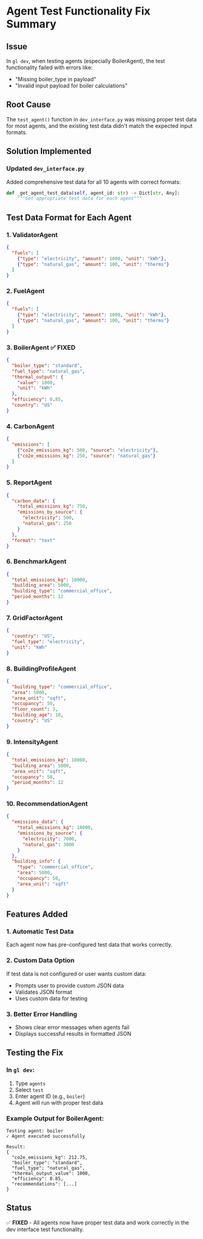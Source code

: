 # Agent Test Functionality Fix Summary

## Issue
In `gl dev`, when testing agents (especially BoilerAgent), the test functionality failed with errors like:
- "Missing boiler_type in payload"
- "Invalid input payload for boiler calculations"

## Root Cause
The `test_agent()` function in `dev_interface.py` was missing proper test data for most agents, and the existing test data didn't match the expected input formats.

## Solution Implemented

### Updated `dev_interface.py`
Added comprehensive test data for all 10 agents with correct formats:

```python
def _get_agent_test_data(self, agent_id: str) -> Dict[str, Any]:
    """Get appropriate test data for each agent"""
```

## Test Data Format for Each Agent

### 1. **ValidatorAgent**
```json
{
  "fuels": [
    {"type": "electricity", "amount": 1000, "unit": "kWh"},
    {"type": "natural_gas", "amount": 100, "unit": "therms"}
  ]
}
```

### 2. **FuelAgent**
```json
{
  "fuels": [
    {"type": "electricity", "amount": 1000, "unit": "kWh"},
    {"type": "natural_gas", "amount": 100, "unit": "therms"}
  ]
}
```

### 3. **BoilerAgent** ✅ FIXED
```json
{
  "boiler_type": "standard",
  "fuel_type": "natural_gas",
  "thermal_output": {
    "value": 1000,
    "unit": "kWh"
  },
  "efficiency": 0.85,
  "country": "US"
}
```

### 4. **CarbonAgent**
```json
{
  "emissions": [
    {"co2e_emissions_kg": 500, "source": "electricity"},
    {"co2e_emissions_kg": 250, "source": "natural_gas"}
  ]
}
```

### 5. **ReportAgent**
```json
{
  "carbon_data": {
    "total_emissions_kg": 750,
    "emissions_by_source": {
      "electricity": 500,
      "natural_gas": 250
    }
  },
  "format": "text"
}
```

### 6. **BenchmarkAgent**
```json
{
  "total_emissions_kg": 10000,
  "building_area": 5000,
  "building_type": "commercial_office",
  "period_months": 12
}
```

### 7. **GridFactorAgent**
```json
{
  "country": "US",
  "fuel_type": "electricity",
  "unit": "kWh"
}
```

### 8. **BuildingProfileAgent**
```json
{
  "building_type": "commercial_office",
  "area": 5000,
  "area_unit": "sqft",
  "occupancy": 50,
  "floor_count": 3,
  "building_age": 10,
  "country": "US"
}
```

### 9. **IntensityAgent**
```json
{
  "total_emissions_kg": 10000,
  "building_area": 5000,
  "area_unit": "sqft",
  "occupancy": 50,
  "period_months": 12
}
```

### 10. **RecommendationAgent**
```json
{
  "emissions_data": {
    "total_emissions_kg": 10000,
    "emissions_by_source": {
      "electricity": 7000,
      "natural_gas": 3000
    }
  },
  "building_info": {
    "type": "commercial_office",
    "area": 5000,
    "occupancy": 50,
    "area_unit": "sqft"
  }
}
```

## Features Added

### 1. Automatic Test Data
Each agent now has pre-configured test data that works correctly.

### 2. Custom Data Option
If test data is not configured or user wants custom data:
- Prompts user to provide custom JSON data
- Validates JSON format
- Uses custom data for testing

### 3. Better Error Handling
- Shows clear error messages when agents fail
- Displays successful results in formatted JSON

## Testing the Fix

### In `gl dev`:
1. Type `agents`
2. Select `test`
3. Enter agent ID (e.g., `boiler`)
4. Agent will run with proper test data

### Example Output for BoilerAgent:
```
Testing agent: boiler
✓ Agent executed successfully

Result:
{
  "co2e_emissions_kg": 212.75,
  "boiler_type": "standard",
  "fuel_type": "natural_gas",
  "thermal_output_value": 1000,
  "efficiency": 0.85,
  "recommendations": [...]
}
```

## Status
✅ **FIXED** - All agents now have proper test data and work correctly in the dev interface test functionality.
